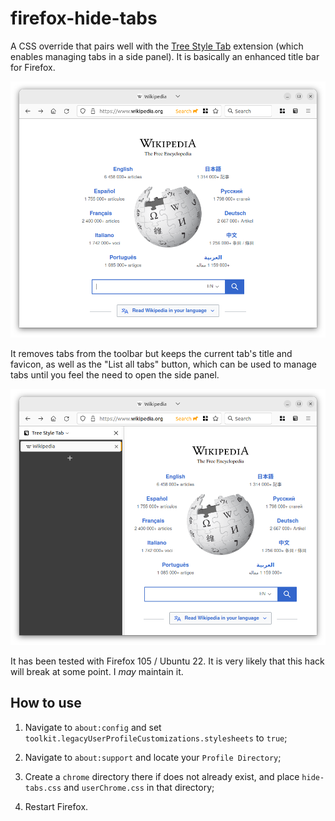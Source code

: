 # firefox-hide-tabs

A CSS override that pairs well with the [Tree Style Tab](https://github.com/piroor/treestyletab) extension (which enables managing tabs in a side panel). It is basically an enhanced title bar for Firefox.

![Firefox window with the Tree Style Tab panel closed](./README/tabs-closed.png)

It removes tabs from the toolbar but keeps the current tab's title and favicon, as well as the "List all tabs" button, which can be used to manage tabs until you feel the need to open the side panel.

![Firefox window with the Tree Style Tab panel open](./README/tabs-open.png)

It has been tested with Firefox 105 / Ubuntu 22. It is very likely that this hack will break at some point. I *may* maintain it.

## How to use

1) Navigate to `about:config` and set `toolkit.legacyUserProfileCustomizations.stylesheets` to `true`;

1) Navigate to `about:support` and locate your `Profile Directory`;

3) Create a `chrome` directory there if does not already exist, and place `hide-tabs.css` and `userChrome.css` in that directory;

4) Restart Firefox.